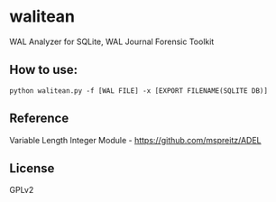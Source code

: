 # walitean
WAL Analyzer for SQLite, WAL Journal Forensic Toolkit

## How to use:
    python walitean.py -f [WAL FILE] -x [EXPORT FILENAME(SQLITE DB)]
## Reference
Variable Length Integer Module - https://github.com/mspreitz/ADEL

## License
GPLv2
